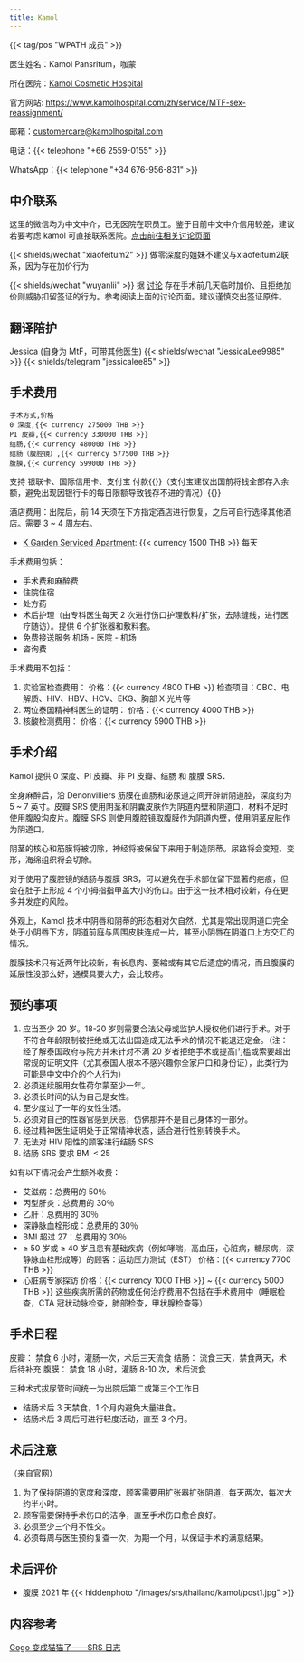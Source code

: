 ```yaml
---
title: Kamol
---
```


{{< tag/pos "WPATH 成员" >}}

医生姓名：Kamol Pansritum，咖蒙

<!-- https://www.kamolhospital.com/zh/profile-doctor/dr-kamol-pansritum/ 这里有照片 -->

所在医院：[Kamol Cosmetic Hospital](https://goo.gl/maps/oMMRQotSXqQSmvC48)

官方网站: <https://www.kamolhospital.com/zh/service/MTF-sex-reassignment/>

邮箱：<customercare@kamolhospital.com>

电话：{{< telephone "+66 2559-0155" >}}

WhatsApp：{{< telephone "+34 676-956-831" >}}

## 中介联系

这里的微信均为中文中介，已无医院在职员工。鉴于目前中文中介信用较差，建议若要考虑 kamol 可直接联系医院。[点击前往相关讨论页面](https://github.com/mtf-wiki/MtF-wiki/issues/760)

{{< shields/wechat "xiaofeitum2" >}}
做零深度的姐妹不建议与xiaofeitum2联系，因为存在加价行为

{{< shields/wechat "wuyanlii" >}}
据 [讨论](https://github.com/mtf-wiki/MtF-wiki/issues/760) 存在手术前几天临时加价、且拒绝加价则威胁扣留签证的行为。参考阅读上面的讨论页面。建议谨慎交出签证原件。

## 翻译陪护

Jessica (自身为 MtF，可带其他医生) {{< shields/wechat "JessicaLee9985" >}} {{< shields/telegram "jessicalee85" >}}

## 手术费用

```csv
手术方式,价格
0 深度,{{< currency 275000 THB >}}
PI 皮瓣,{{< currency 330000 THB >}}
结肠,{{< currency 480000 THB >}}
结肠（腹腔镜）,{{< currency 577500 THB >}}
腹膜,{{< currency 599000 THB >}}
```

支持 银联卡、国际信用卡、支付宝 付款{{<zhcnonly>}}（支付宝建议出国前将钱全部存入余额，避免出现因银行卡的每日限额导致钱存不进的情况）{{</zhcnonly>}}

酒店费用：出院后，前 14 天须在下方指定酒店进行恢复，之后可自行选择其他酒店。需要 3 ~ 4 周左右。

- [K Garden Serviced Apartment](https://goo.gl/maps/KgduQ7qAiJ1Rei7d9): {{< currency 1500 THB >}} 每天

手术费用包括：

- 手术费和麻醉费
- 住院住宿
- 处方药
- 术后护理（由专科医生每天 2 次进行伤口护理敷料/扩张，去除缝线，进行医疗随访）。提供 6 个扩张器和敷料套。
- 免费接送服务 机场 - 医院 - 机场
- 咨询费

手术费用不包括：

1. 实验室检查费用：
   价格：{{< currency 4800 THB >}}
   检查项目：CBC、电解质、HIV、HBV、HCV、EKG、胸部 X 光片等
1. 两位泰国精神科医生的证明：
   价格：{{< currency 4000 THB >}}
1. 核酸检测费用：
   价格：{{< currency 5900 THB >}}

## 手术介绍

Kamol 提供 0 深度、PI 皮瓣、非 PI 皮瓣、结肠 和 腹膜 SRS．

全身麻醉后，沿 Denonvilliers 筋膜在直肠和泌尿道之间开辟新阴道腔，深度约为 5 ~ 7 英寸。皮瓣 SRS 使用阴茎和阴囊皮肤作为阴道内壁和阴道口，材料不足时使用腹股沟皮片。腹膜 SRS 则使用腹腔镜取腹膜作为阴道内壁，使用阴茎皮肤作为阴道口。

阴茎的核心和筋膜将被切除，神经将被保留下来用于制造阴蒂。尿路将会变短、变形，海绵组织将会切除。

对于使用了腹腔镜的结肠与腹膜 SRS，可以避免在手术部位留下显著的疤痕，但会在肚子上形成 4 个小拇指指甲盖大小的伤口。由于这一技术相对较新，存在更多并发症的风险。

外观上，Kamol 技术中阴唇和阴蒂的形态相对欠自然，尤其是常出现阴道口完全处于小阴唇下方，阴道前庭与周围皮肤连成一片，甚至小阴唇在阴道口上方交汇的情况。

腹膜技术只有近两年比较新，有长息肉、萎縮或有其它后遗症的情况，而且腹膜的延展性没那么好，通模具要大力，会比较疼。

## 预约事项

1. 应当至少 20 岁。18-20 岁则需要合法父母或监护人授权他们进行手术。对于不符合年龄限制被拒绝或无法出国造成无法手术的情况不能退还定金。（注：经了解泰国政府与院方并未针对不满 20 岁者拒绝手术或提高门槛或索要超出常规的证明文件（尤其泰国人根本不感兴趣你全家户口和身份证），此类行为可能是中文中介的个人行为）
1. 必须连续服用女性荷尔蒙至少一年。
1. 必须长时间的认为自己是女性。
1. 至少度过了一年的女性生活。
1. 必须对自己的性器官感到厌恶，仿佛那并不是自己身体的一部分。
1. 经过精神医生证明处于正常精神状态，适合进行性别转换手术。
1. 无法对 HIV 阳性的顾客进行结肠 SRS
1. 结肠 SRS 要求 BMI < 25

如有以下情况会产生额外收费：

- 艾滋病：总费用的 50％
- 丙型肝炎：总费用的 30％
- 乙肝：总费用的 30％
- 深静脉血栓形成：总费用的 30％
- BMI 超过 27：总费用的 30％
- ≥ 50 岁或 ≥ 40 岁且患有基础疾病（例如哮喘，高血压，心脏病，糖尿病，深静脉血栓形成等）的顾客：运动压力测试（EST）
  价格：{{< currency 7700 THB >}}
- 心脏病专家探访
  价格：{{< currency 1000 THB >}} ~ {{< currency 5000 THB >}}
  这些疾病所需的药物或任何治疗费用不包括在手术费用中（睡眠检查，CTA 冠状动脉检查，肺部检查，甲状腺检查等）

## 手术日程

皮瓣：
禁食 6 小时，灌肠一次，术后三天流食
结肠：
流食三天，禁食两天，术后待补充
腹膜：
禁食 18 小时，灌肠 8-10 次，术后流食

三种术式拔尿管时间统一为出院后第二或第三个工作日

- 结肠术后 3 天禁食，1 个月内避免大量进食。
- 结肠术后 3 周后可进行轻度活动，直至 3 个月。

## 术后注意

（来自官网）

1. 为了保持阴道的宽度和深度，顾客需要用扩张器扩张阴道，每天两次，每次大约半小时。
1. 顾客需要保持手术伤口的洁净，直至手术伤口愈合良好。
1. 必须至少三个月不性交。
1. 必须每周与医生预约复查一次，为期一个月，以保证手术的满意结果。

## 术后评价

- 腹膜 2021 年
  {{< hiddenphoto "/images/srs/thailand/kamol/post1.jpg" >}}

## 内容参考

[Gogo 变成猫猫了——SRS 日志](https://blog.gogo.moe/gogo_became_a_cat/)
